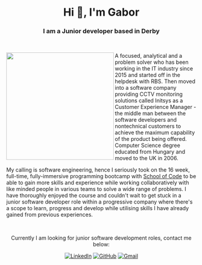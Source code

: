 <h1 align="center">Hi 👋, I'm Gabor</h1>
<h3 align="center">I am a Junior developer based in Derby</h3>
<br>

<div>
<img align="left" src=".img/gabor.png" width="285">

A focused, analytical and a problem solver who has been working in the IT industry since 2015 and started off in the helpdesk with RBS. Then moved into a software company providing CCTV monitoring solutions called Initsys as a Customer Experience Manager - the middle man between the software developers and nontechnical customers to achieve the maximum capability of the product being offered. Computer Science degree educated from Hungary and moved to the UK in 2006.

My calling is software engineering, hence I seriously took on the 16 week, full-time, fully-immersive programming bootcamp with [School of Code](https://www.schoolofcode.co.uk/) to be able to gain more skills and experience while working collaboratively with like minded people in various teams to solve a wide range of problems. I have thoroughly enjoyed the course and couldn't wait to get stuck in a junior software developer role within a progressive company where there's a scope to learn, progress and develop while utilising skills I have already gained from previous experiences.

<div>
<br>
<p align="center">Currently I am looking for junior software development roles, contact me below:</p>

<div align="center">

<a href="">[![LinkedIn](https://img.shields.io/badge/linkedin-%230077B5.svg?style=for-the-badge&logo=linkedin&logoColor=white)](https://www.linkedin.com/in/gabor-havasi-365a17a6/)</a>
<a href="">[![GitHub](https://img.shields.io/badge/github-%23121011.svg?style=for-the-badge&logo=github&logoColor=white)](https://github.com/Szfinx5)</a>
<a href="">[![Gmail](https://img.shields.io/badge/Gmail-D14836?style=for-the-badge&logo=gmail&logoColor=white)](mailto:gabor.havasi@gmail.com)</a>

<!--START_SECTION:badges-->
<!--END_SECTION:badges-->

</div>
